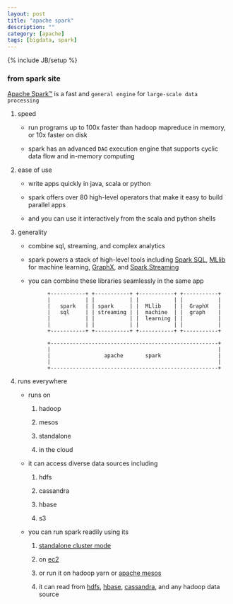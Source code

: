 ```yaml
---
layout: post
title: "apache spark"
description: ""
category: [apache]
tags: [bigdata, spark]
---
```

{% include JB/setup %}


### from spark site

[Apache Spark™](http://spark.apache.org/) is a fast and `general engine` for `large-scale data processing`

1. speed

	* run programs up to 100x faster than hadoop mapreduce in memory, or 10x faster on disk

	* spark has an advanced `DAG` execution engine that supports cyclic data flow and in-memory computing

1. ease of use

	* write apps quickly in java, scala or python

	* spark offers over 80 high-level operators that make it easy to build parallel apps

	* and you can use it interactively from the scala and python shells

1. generality

	* combine sql, streaming, and complex analytics

	* spark powers a stack of high-level tools including [Spark SQL](http://spark.apache.org/sql/), [MLlib](http://spark.apache.org/mllib/) for machine learning, [GraphX](http://spark.apache.org/graphx/), and [Spark Streaming](http://spark.apache.org/streaming/)

	* you can combine these libraries seamlessly in the same app

				+-----------+ +-----------+ +-----------+ +-----------+
				|           | |           | |           | |           |
				|   spark   | | spark     | |  MLlib    | |  GraphX   |
				|   sql     | | streaming | |  machine  | |  graph    |
				|           | |           | |  learning | |           |
				|           | |           | |           | |           |
				+-----------+ +-----------+ +-----------+ +-----------+

				+-----------------------------------------------------+
				|                                                     |
				|                 apache       spark                  |
				|                                                     |
				+-----------------------------------------------------+

1. runs everywhere

	* runs on

		1. hadoop

		1. mesos

		1. standalone

		1. in the cloud

	* it can access diverse data sources including

		1. hdfs

		1. cassandra

		1. hbase

		1. s3

	* you can run spark readily using its

		1. [standalone cluster mode](http://spark.apache.org/docs/latest/spark-standalone.html)

		1. on [ec2](http://spark.apache.org/docs/latest/ec2-scripts.html)

		1. or run it on hadoop yarn or [apache mesos](http://mesos.apache.org/)

		1. it can read from [hdfs](http://hadoop.apache.org/docs/stable/hadoop-project-dist/hadoop-hdfs/HdfsUserGuide.html), [hbase](http://hbase.apache.org/), [cassandra](http://cassandra.apache.org/), and any hadoop data source

